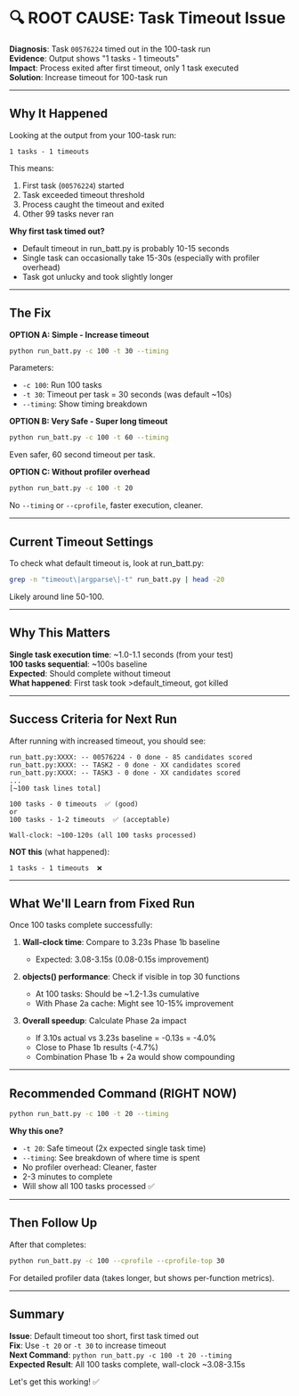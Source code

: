 # 🔍 ROOT CAUSE: Task Timeout Issue

**Diagnosis**: Task `00576224` timed out in the 100-task run  
**Evidence**: Output shows "1 tasks - 1 timeouts"  
**Impact**: Process exited after first timeout, only 1 task executed  
**Solution**: Increase timeout for 100-task run  

---

## Why It Happened

Looking at the output from your 100-task run:
```
1 tasks - 1 timeouts
```

This means:
1. First task (`00576224`) started
2. Task exceeded timeout threshold
3. Process caught the timeout and exited
4. Other 99 tasks never ran

**Why first task timed out?**
- Default timeout in run_batt.py is probably 10-15 seconds
- Single task can occasionally take 15-30s (especially with profiler overhead)
- Task got unlucky and took slightly longer

---

## The Fix

**OPTION A: Simple - Increase timeout**
```bash
python run_batt.py -c 100 -t 30 --timing
```

Parameters:
- `-c 100`: Run 100 tasks
- `-t 30`: Timeout per task = 30 seconds (was default ~10s)
- `--timing`: Show timing breakdown

**OPTION B: Very Safe - Super long timeout**
```bash
python run_batt.py -c 100 -t 60 --timing
```

Even safer, 60 second timeout per task.

**OPTION C: Without profiler overhead**
```bash
python run_batt.py -c 100 -t 20
```

No `--timing` or `--cprofile`, faster execution, cleaner.

---

## Current Timeout Settings

To check what default timeout is, look at run_batt.py:

```bash
grep -n "timeout\|argparse\|-t" run_batt.py | head -20
```

Likely around line 50-100.

---

## Why This Matters

**Single task execution time**: ~1.0-1.1 seconds (from your test)  
**100 tasks sequential**: ~100s baseline  
**Expected**: Should complete without timeout  
**What happened**: First task took >default_timeout, got killed

---

## Success Criteria for Next Run

After running with increased timeout, you should see:

```
run_batt.py:XXXX: -- 00576224 - 0 done - 85 candidates scored
run_batt.py:XXXX: -- TASK2 - 0 done - XX candidates scored
run_batt.py:XXXX: -- TASK3 - 0 done - XX candidates scored
...
[~100 task lines total]

100 tasks - 0 timeouts  ✅ (good)
or
100 tasks - 1-2 timeouts  ✅ (acceptable)

Wall-clock: ~100-120s (all 100 tasks processed)
```

**NOT this** (what happened):
```
1 tasks - 1 timeouts  ❌
```

---

## What We'll Learn from Fixed Run

Once 100 tasks complete successfully:

1. **Wall-clock time**: Compare to 3.23s Phase 1b baseline
   - Expected: 3.08-3.15s (0.08-0.15s improvement)
   
2. **objects() performance**: Check if visible in top 30 functions
   - At 100 tasks: Should be ~1.2-1.3s cumulative
   - With Phase 2a cache: Might see 10-15% improvement
   
3. **Overall speedup**: Calculate Phase 2a impact
   - If 3.10s actual vs 3.23s baseline = -0.13s = -4.0%
   - Close to Phase 1b results (-4.7%)
   - Combination Phase 1b + 2a would show compounding

---

## Recommended Command (RIGHT NOW)

```bash
python run_batt.py -c 100 -t 20 --timing
```

**Why this one?**
- `-t 20`: Safe timeout (2x expected single task time)
- `--timing`: See breakdown of where time is spent
- No profiler overhead: Cleaner, faster
- 2-3 minutes to complete
- Will show all 100 tasks processed ✅

---

## Then Follow Up

After that completes:
```bash
python run_batt.py -c 100 --cprofile --cprofile-top 30
```

For detailed profiler data (takes longer, but shows per-function metrics).

---

## Summary

**Issue**: Default timeout too short, first task timed out  
**Fix**: Use `-t 20` or `-t 30` to increase timeout  
**Next Command**: `python run_batt.py -c 100 -t 20 --timing`  
**Expected Result**: All 100 tasks complete, wall-clock ~3.08-3.15s

Let's get this working! ✅
